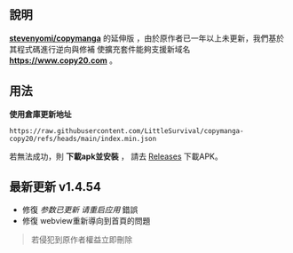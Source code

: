 ## 說明 
[**stevenyomi/copymanga**](https://github.com/stevenyomi/copymanga) 的延伸版 ，由於原作者已一年以上未更新，我們基於其程式碼進行逆向與修補
使擴充套件能夠支援新域名 **https://www.copy20.com** 。

## 用法
**使用倉庫更新地址**

`https://raw.githubusercontent.com/LittleSurvival/copymanga-copy20/refs/heads/main/index.min.json`

若無法成功，則 **下載apk並安裝** ， 請去 [Releases](https://github.com/LittleSurvival/copymanga-copy20/releases/tag/copymanga) 下載APK。

## 最新更新 v1.4.54

- 修復 *参数已更新 请重启应用* 錯誤 
- 修復 webview重新導向到首頁的問題

> 若侵犯到原作者權益立即刪除
